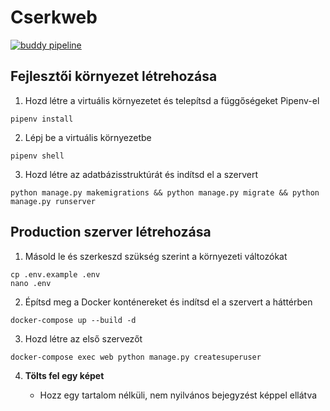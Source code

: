 # Cserkweb

[![buddy pipeline](https://app.buddy.works/pappmisi/cserkweb/pipelines/pipeline/221050/badge.svg?token=2eccef1d1e1e3a428a00339a5afafef95a187ae2e35257504be8b2c505052fa3 "buddy pipeline")](https://app.buddy.works/pappmisi/cserkweb/pipelines/pipeline/221050)

## Fejlesztői környezet létrehozása

1. Hozd létre a virtuális környezetet és telepítsd a függőségeket Pipenv-el

```
pipenv install
```

2. Lépj be a virtuális környezetbe

```
pipenv shell
```

3. Hozd létre az adatbázisstruktúrát és indítsd el a szervert

```
python manage.py makemigrations && python manage.py migrate && python manage.py runserver
```

## Production szerver létrehozása

1. Másold le és szerkeszd szükség szerint a környezeti változókat

```
cp .env.example .env
nano .env
```

2. Építsd meg a Docker konténereket és indítsd el a szervert a háttérben

```
docker-compose up --build -d
```

3. Hozd létre az első szervezőt

```
docker-compose exec web python manage.py createsuperuser
```

4. **Tölts fel egy képet**

   - Hozz egy tartalom nélküli, nem nyilvános bejegyzést képpel ellátva

